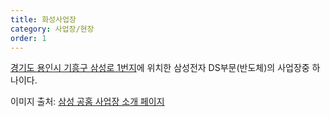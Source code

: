 ```yaml
---
title: 화성사업장
category: 사업장/현장
order: 1
---
```

[경기도 용인시 기흥구 삼성로 1번지](https://naver.me/FCbBstmi)에 위치한 삼성전자 DS부문(반도체)의 사업장중 하나이다.

이미지 출처: [삼성 공홈 사업장 소개 페이지](https://www.samsung.com/sec/aboutsamsung/company/divisions/)

<!--stackedit_data:
eyJoaXN0b3J5IjpbLTgwNDgwMDM4Ml19
-->